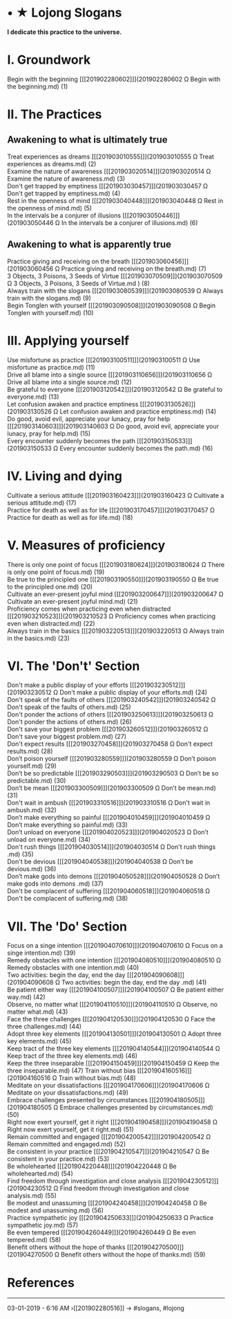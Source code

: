 # • ★ Lojong Slogans

**I dedicate this practice to the universe.**

# I. Groundwork

Begin with the beginning [\[\[201902280602\]\]](201902280602  Ω Begin with the beginning.md) (1)  

# II. The Practices

## Awakening to what is ultimately true

Treat experiences as dreams [\[\[201903010555\]\]](201903010555  Ω Treat experiences as dreams.md) (2)    
Examine the nature of awareness [\[\[201903020514\]\]](201903020514  Ω Examine the nature of awareness.md) (3)  
Don't get trapped by emptiness [\[\[201903030457\]\]](201903030457  Ω Don't get trapped by emptiness.md) (4)  
Rest in the openness of mind [\[\[201903040448\]\]](201903040448  Ω Rest in the openness of mind.md) (5)  
In the intervals be a conjurer of illusions [\[\[201903050446\]\]](201903050446  Ω In the intervals be a conjurer of illusions.md) (6)  

## Awakening to what is apparently true

Practice giving and receiving on the breath [\[\[201903060456\]\]](201903060456  Ω Practice giving and receiving on the breath.md) (7)  
3 Objects, 3 Poisons, 3 Seeds of Virtue [\[\[201903070509\]\]](201903070509  Ω 3 Objects, 3 Poisons, 3 Seeds of Virtue.md ) (8)  
Always train with the slogans [\[\[201903080539\]\]](201903080539  Ω Always train with the slogans.md) (9)  
Begin Tonglen with yourself [\[\[201903090508\]\]](201903090508  Ω Begin Tonglen with yourself.md) (10)  

# III. Applying yourself

Use misfortune as practice [\[\[201903100511\]\]](201903100511  Ω Use misfortune as practice.md) (11)  
Drive all blame into a single source [\[\[201903110656\]\]](201903110656  Ω Drive all blame into a single source.md) (12)  
Be grateful to everyone [\[\[201903120542\]\]](201903120542  Ω Be grateful to everyone.md) (13)  
Let confusion awaken and practice emptiness [\[\[201903130526\]\]](201903130526  Ω Let confusion awaken and practice emptiness.md) (14)  
Do good, avoid evil, appreciate your lunacy, pray for help [\[\[201903140603\]\]](201903140603  Ω Do good, avoid evil, appreciate your lunacy, pray for help.md) (15)  
Every encounter suddenly becomes the path [\[\[201903150533\]\]](201903150533  Ω Every encounter suddenly becomes the path.md) (16)  

# IV. Living and dying

Cultivate a serious attitude [\[\[201903160423\]\]](201903160423  Ω Cultivate a serious attitude.md) (17)  
Practice for death as well as for life [\[\[201903170457\]\]](201903170457  Ω Practice for death as well as for life.md) (18)  

# V. Measures of proficiency

There is only one point of focus [\[\[201903180624\]\]](201903180624  Ω There is only one point of focus.md) (19)  
Be true to the principled one [\[\[201903190550\]\]](201903190550  Ω Be true to the principled one.md) (20)  
Cultivate an ever-present joyful mind [\[\[201903200647\]\]](201903200647  Ω Cultivate an ever-present joyful mind.md) (21)  
Proficiency comes when practicing even when distracted [\[\[201903210523\]\]](201903210523  Ω Proficiency comes when practicing even when distracted.md) (22)  
Always train in the basics [\[\[201903220513\]\]](201903220513  Ω Always train in the basics.md) (23)  

# VI. The 'Don't' Section

Don't make a public display of your efforts [\[\[201903230512\]\]](201903230512  Ω Don't make a public display of your efforts.md) (24)  
Don't speak of the faults of others [\[\[201903240542\]\]](201903240542  Ω Don't speak of the faults of others.md) (25)  
Don't ponder the actions of others [\[\[201903250613\]\]](201903250613  Ω Don't ponder the actions of others.md) (26)  
Don't save your biggest problem [\[\[201903260512\]\]](201903260512  Ω Don't save your biggest problem.md) (27)  
Don't expect results [\[\[201903270458\]\]](201903270458  Ω Don't expect results.md) (28)  
Don’t poison yourself [\[\[201903280559\]\]](201903280559  Ω Don’t poison yourself.md) (29)  
Don’t be so predictable [\[\[201903290503\]\]](201903290503  Ω Don’t be so predictable.md) (30)  
Don’t be mean [\[\[201903300509\]\]](201903300509  Ω Don’t be mean.md) (31)  
Don't wait in ambush [\[\[201903310516\]\]](201903310516  Ω Don't wait in ambush.md) (32)  
Don’t make everything so painful [\[\[201904010459\]\]](201904010459  Ω Don’t make everything so painful.md) (33)  
Don’t unload on everyone [\[\[201904020523\]\]](201904020523  Ω Don’t unload on everyone.md) (34)  
Don't rush things  [\[\[201904030514\]\]](201904030514  Ω Don't rush things .md) (35)  
Don't be devious [\[\[201904040538\]\]](201904040538  Ω Don't be devious.md) (36)  
Don’t make gods into demons  [\[\[201904050528\]\]](201904050528  Ω Don’t make gods into demons .md) (37)  
Don't be complacent of suffering [\[\[201904060518\]\]](201904060518  Ω Don't be complacent of suffering.md) (38)  

# VII. The 'Do' Section

Focus on a singe intention [\[\[201904070610\]\]](201904070610  Ω Focus on a singe intention.md) (39)  
Remedy obstacles with one intention [\[\[201904080510\]\]](201904080510  Ω Remedy obstacles with one intention.md) (40)  
Two activities: begin the day, end the day  [\[\[201904090608\]\]](201904090608  Ω Two activities: begin the day, end the day .md) (41)  
Be patient either way [\[\[201904100507\]\]](201904100507  Ω Be patient either way.md) (42)  
Observe, no matter what [\[\[201904110510\]\]](201904110510  Ω Observe, no matter what.md) (43)  
Face the three challenges [\[\[201904120530\]\]](201904120530  Ω Face the three challenges.md) (44)  
Adopt three key elements [\[\[201904130501\]\]](201904130501  Ω Adopt three key elements.md) (45)  
Keep tract of the three key elements [\[\[201904140544\]\]](201904140544  Ω Keep tract of the three key elements.md) (46)  
Keep the three inseparable [\[\[201904150459\]\]](201904150459  Ω Keep the three inseparable.md) (47)
Train without bias [\[\[201904160516\]\]](201904160516  Ω Train without bias.md) (48)  
Meditate on your dissatisfactions [\[\[201904170606\]\]](201904170606  Ω Meditate on your dissatisfactions.md) (49)  
Embrace challenges presented by circumstances [\[\[201904180505\]\]](201904180505  Ω Embrace challenges presented by circumstances.md) (50)  
Right now exert yourself, get it right [\[\[201904190458\]\]](201904190458  Ω Right now exert yourself, get it right.md) (51)  
Remain committed and engaged [\[\[201904200542\]\]](201904200542  Ω Remain committed and engaged.md) (52)  
Be consistent in your practice [\[\[201904210547\]\]](201904210547  Ω Be consistent in your practice.md) (53)  
Be wholehearted [\[\[201904220448\]\]](201904220448  Ω Be wholehearted.md) (54)  
Find freedom through investigation and close analysis [\[\[201904230512\]\]](201904230512  Ω Find freedom through investigation and close analysis.md) (55)  
Be modest and unassuming [\[\[201904240458\]\]](201904240458  Ω Be modest and unassuming.md) (56)  
Practice sympathetic joy [\[\[201904250633\]\]](201904250633  Ω Practice sympathetic joy.md) (57)  
Be even tempered [\[\[201904260449\]\]](201904260449  Ω Be even tempered.md) (58)  
Benefit others without the hope of thanks [\[\[201904270500\]\]](201904270500  Ω Benefit others without the hope of thanks.md) (59)  

# References


----------------------------------------------------------------
03-01-2019 - 6:16 AM
›[[201902280516]]
→ #slogans, #lojong
